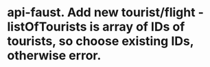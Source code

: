# api-faust. Add new tourist/flight - listOfTourists is array of IDs of tourists, so choose existing IDs, otherwise error.
